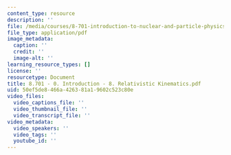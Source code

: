 ```yaml
---
content_type: resource
description: ''
file: /media/courses/8-701-introduction-to-nuclear-and-particle-physics-fall-2020/8701-0-introduction-8-relativistic-kinematics.pdf
file_type: application/pdf
image_metadata:
  caption: ''
  credit: ''
  image-alt: ''
learning_resource_types: []
license: ''
resourcetype: Document
title: 8.701 - 0. Introduction - 8. Relativistic Kinematics.pdf
uid: 50ef5de8-466a-4263-81a1-9602c523c80e
video_files:
  video_captions_file: ''
  video_thumbnail_file: ''
  video_transcript_file: ''
video_metadata:
  video_speakers: ''
  video_tags: ''
  youtube_id: ''
---
```


